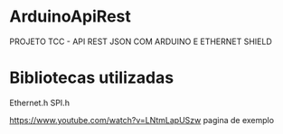 # ArduinoApiRest

PROJETO TCC - API REST JSON COM ARDUINO E ETHERNET SHIELD

# Bibliotecas utilizadas
Ethernet.h
SPI.h


https://www.youtube.com/watch?v=LNtmLapUSzw
pagina de exemplo